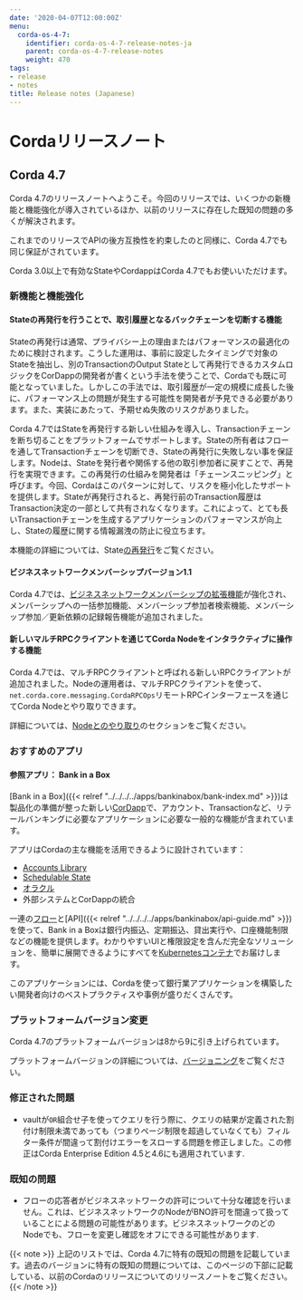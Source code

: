 ```yaml
---
date: '2020-04-07T12:00:00Z'
menu:
  corda-os-4-7:
    identifier: corda-os-4-7-release-notes-ja
    parent: corda-os-4-7-release-notes
    weight: 470
tags:
- release
- notes
title: Release notes (Japanese)
---
```



# Cordaリリースノート

## Corda 4.7

Corda 4.7のリリースノートへようこそ。今回のリリースでは、いくつかの新機能と機能強化が導入されているほか、以前のリリースに存在した既知の問題の多くが解決されます。

これまでのリリースでAPIの後方互換性を約束したのと同様に、Corda 4.7でも同じ保証がされています。

Corda 3.0以上で有効なStateやCordappはCorda 4.7でもお使いいただけます。

### 新機能と機能強化

#### Stateの再発行を行うことで、取引履歴となるバックチェーンを切断する機能

Stateの再発行は通常、プライバシー上の理由またはパフォーマンスの最適化のために検討されます。こうした運用は、事前に設定したタイミングで対象のStateを抽出し、別のTransactionのOutput Stateとして再発行できるカスタムロジックをCorDappの開発者が書くという手法を使うことで、Cordaでも既に可能となっていました。しかしこの手法では、取引履歴が一定の規模に成長した後に、パフォーマンス上の問題が発生する可能性を開発者が予見できる必要があります。また、実装にあたって、予期せぬ失敗のリスクがありました。

Corda 4.7ではStateを再発行する新しい仕組みを導入し、Transactionチェーンを断ち切ることをプラットフォームでサポートします。Stateの所有者はフローを通してTransactionチェーンを切断でき、Stateの再発行に失敗しない事を保証します。Nodeは、Stateを発行者や関係する他の取引参加者に戻すことで、再発行を実現できます。この再発行の仕組みを開発者は「チェーンスニッピング」と呼びます。今回、Cordaはこのパターンに対して、リスクを極小化したサポートを提供します。Stateが再発行されると、再発行前のTransaction履歴はTransaction決定の一部として共有されなくなります。これによって、とても長いTransactionチェーンを生成するアプリケーションのパフォーマンスが向上し、Stateの履歴に関する情報漏洩の防止に役立ちます。

本機能の詳細については、State[の再発行](reissuing-states.md)をご覧ください。

#### ビジネスネットワークメンバーシップバージョン1.1

Corda 4.7では、[ビジネスネットワークメンバーシップの拡張機能](business-network-membership.md)が強化され、メンバーシップへの一括参加機能、メンバーシップ参加者検索機能、メンバーシップ参加／更新依頼の記録報告機能が追加されました。

#### 新しいマルチRPCクライアントを通じてCorda Nodeをインタラクティブに操作する機能

Corda 4.7では、マルチRPCクライアントと呼ばれる新しいRPCクライアントが追加されました。Nodeの運用者は、マルチRPCクライアントを使って、`net.corda.core.messaging.CordaRPCOps`リモートRPCインターフェースを通じてCorda Nodeとやり取りできます。

詳細については、[Nodeとのやり取り](clientrpc.md)のセクションをご覧ください。

### おすすめのアプリ

#### 参照アプリ： Bank in a Box

[Bank in a Box]({{< relref "../../../../apps/bankinabox/bank-index.md" >}})は製品化の準備が整った新しい[CorDapp](cordapp-overview.md)で、アカウント、Transactionなど、リテールバンキングに必要なアプリケーションに必要な一般的な機能が含まれています。

アプリはCordaの主な機能を活用できるように設計されています：

- [Accounts Library](https://github.com/corda/accounts/blob/master/docs.md)
- [Schedulable State](event-scheduling.md)
- [オラクル](key-concepts-oracles.md)
- 外部システムとCorDappの統合

一連の[フロー](key-concepts-flows.md)と[API]({{< relref "../../../../apps/bankinabox/api-guide.md" >}})を使って、Bank in a Boxは銀行内振込、定期振込、貸出実行や、口座機能制限などの機能を提供します。わかりやすいUIと権限設定を含んだ完全なソリューションを、簡単に展開できるようにすべてを[Kubernetesコンテナ](https://kubernetes.io/docs/concepts/containers/)でお届けします。

このアプリケーションには、Cordaを使って銀行業アプリケーションを構築したい開発者向けのベストプラクティスや事例が盛りだくさんです。

### プラットフォームバージョン変更

Corda 4.7のプラットフォームバージョンは8から9に引き上げられています。

プラットフォームバージョンの詳細については、[バージョニング](versioning.md)をご覧ください。


### 修正された問題

* vaultが`OR`組合せ子を使ってクエリを行う際に、クエリの結果が定義された割付け制限未満であっても（つまりページ制限を超過していなくても）フィルター条件が間違って割付けエラーをスローする問題を修正しました。この修正はCorda Enterprise Edition 4.5と4.6にも適用されています.
### 既知の問題

* フローの応答者がビジネスネットワークの許可について十分な確認を行いません。これは、ビジネスネットワークのNodeがBNO許可を間違って扱っていることによる問題の可能性があります。ビジネスネットワークのどのNodeでも、フローを変更し確認をオフにできる可能性があります.

{{< note >}}
上記のリストでは、Corda 4.7に特有の既知の問題を記載しています。過去のバージョンに特有の既知の問題については、このページの下部に記載している、以前のCordaのリリースについてのリリースノートをご覧ください。
{{< /note >}}

